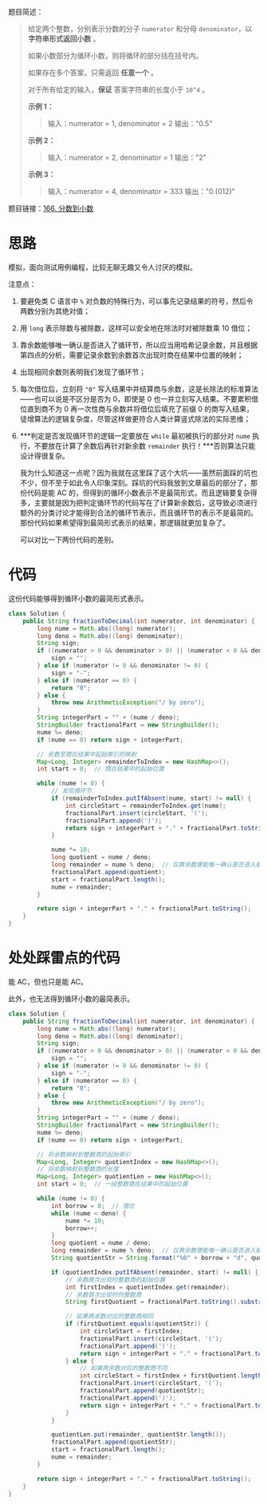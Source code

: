 题目简述：

> 给定两个整数，分别表示分数的分子 `numerator` 和分母 `denominator`，以 **字符串形式返回小数** 。
>
> 如果小数部分为循环小数，则将循环的部分括在括号内。
>
> 如果存在多个答案，只需返回 **任意一个** 。
>
> 对于所有给定的输入，**保证** 答案字符串的长度小于 `10^4` 。
>
> **示例 1：**
>
> > 输入：numerator = 1, denominator = 2
> > 输出："0.5"
>
> **示例 2：**
>
> > 输入：numerator = 2, denominator = 1
> > 输出："2"
>
> **示例 3：**
>
> > 输入：numerator = 4, denominator = 333
> > 输出："0.(012)"

题目链接：[166. 分数到小数](https://leetcode.cn/problems/fraction-to-recurring-decimal/)

# 思路

模拟，面向测试用例编程，比较无聊无趣又令人讨厌的模拟。

注意点：

1. 要避免类 C 语言中 `%` 对负数的特殊行为，可以事先记录结果的符号，然后令两数分别为其绝对值；

2. 用 `long` 表示除数与被除数，这样可以安全地在除法时对被除数乘 10 借位；

3. 靠余数能够唯一确认是否进入了循环节，所以应当用哈希记录余数，并且根据第四点的分析，需要记录余数到余数首次出现时商在结果中位置的映射；

4. 出现相同余数则表明我们发现了循环节；

5. 每次借位后，立刻将 `"0"` 写入结果中并结算商与余数，这是长除法的标准算法——也可以说是不区分是否为 0，即使是 0 也一并立刻写入结果。不要累积借位直到商不为 0 再一次性商与余数并将借位后填充了前缀 0 的商写入结果，徒增算法的逻辑复杂度，尽管这样做更符合人类计算竖式除法的实际思维；

6. ***判定是否发现循环节的逻辑一定要放在 `while` 最初被执行的部分对 `nume` 执行，不要放在计算了余数后再针对新余数 `remainder` 执行！***否则算法只能设计得很复杂。

   我为什么知道这一点呢？因为我就在这里踩了这个大坑——虽然前面踩的坑也不少，但不至于如此令人印象深刻。踩坑的代码我放到文章最后的部分了，那份代码是能 AC 的，但得到的循环小数表示不是最简形式，而且逻辑要复杂得多，主要就是因为把判定循环节的代码写在了计算新余数后，这导致必须进行额外的分类讨论才能得到合法的循环节表示，而且循环节的表示不是最简的。那份代码如果希望得到最简形式表示的结果，那逻辑就更加复杂了。

   可以对比一下两份代码的差别。

# 代码

这份代码能够得到循环小数的最简形式表示。

```java
class Solution {
    public String fractionToDecimal(int numerator, int denominator) {
        long nume = Math.abs((long) numerator);
        long deno = Math.abs((long) denominator);
        String sign;
        if ((numerator > 0 && denominator > 0) || (numerator < 0 && denominator < 0)) {
            sign = "";
        } else if (numerator != 0 && denominator != 0) {
            sign = "-";
        } else if (numerator == 0) {
            return "0";
        } else {
            throw new ArithmeticException("/ by zero");
        }
        String integerPart = "" + (nume / deno);
        StringBuilder fractionalPart = new StringBuilder();
        nume %= deno;
        if (nume == 0) return sign + integerPart;

        // 余数至商在结果中起始索引的映射
        Map<Long, Integer> remainderToIndex = new HashMap<>();
        int start = 0;  // 商在结果中的起始位置

        while (nume != 0) {
            // 发现循环节
            if (remainderToIndex.putIfAbsent(nume, start) != null) {
                int circleStart = remainderToIndex.get(nume);
                fractionalPart.insert(circleStart, '(');
                fractionalPart.append(')');
                return sign + integerPart + "." + fractionalPart.toString();
            }

            nume *= 10;
            long quotient = nume / deno;
            long remainder = nume % deno;  // 仅靠余数便能唯一确认是否进入循环节
            fractionalPart.append(quotient);
            start = fractionalPart.length();
            nume = remainder;
        }

        return sign + integerPart + "." + fractionalPart.toString();
    }
}
```

# 处处踩雷点的代码

能 AC，但也只是能 AC。

此外，也无法得到循环小数的最简表示。

```java
class Solution {
    public String fractionToDecimal(int numerator, int denominator) {
        long nume = Math.abs((long) numerator);
        long deno = Math.abs((long) denominator);
        String sign;
        if ((numerator > 0 && denominator > 0) || (numerator < 0 && denominator < 0)) {
            sign = "";
        } else if (numerator != 0 && denominator != 0) {
            sign = "-";
        } else if (numerator == 0) {
            return "0";
        } else {
            throw new ArithmeticException("/ by zero");
        }
        String integerPart = "" + (nume / deno);
        StringBuilder fractionalPart = new StringBuilder();
        nume %= deno;
        if (nume == 0) return sign + integerPart;

        // 将余数映射到整数商的起始索引
        Map<Long, Integer> quotientIndex = new HashMap<>();
        // 将余数映射到整数商的长度
        Map<Long, Integer> quotientLen = new HashMap<>();
        int start = 0;  // 一段整数商在结果中的起始位置

        while (nume != 0) {
            int borrow = 0;  // 借位
            while (nume < deno) {
                nume *= 10;
                borrow++;
            }
            long quotient = nume / deno;
            long remainder = nume % deno;  // 仅靠余数便能唯一确认是否进入循环节
            String quotientStr = String.format("%0" + borrow + "d", quotient);

            if (quotientIndex.putIfAbsent(remainder, start) != null) {
                // 余数首次出现时整数商的起始位置
                int firstIndex = quotientIndex.get(remainder);
                // 余数首次出现时的整数商
                String firstQuotient = fractionalPart.toString().substring(firstIndex, firstIndex + quotientLen.get(remainder));

                // 如果两余数对应的整数商相同
                if (firstQuotient.equals(quotientStr)) {
                    int circleStart = firstIndex;
                    fractionalPart.insert(circleStart, '(');
                    fractionalPart.append(')');
                    return sign + integerPart + "." + fractionalPart.toString();
                } else {
                    // 如果两余数对应的整数商不同
                    int circleStart = firstIndex + firstQuotient.length();
                    fractionalPart.insert(circleStart, '(');
                    fractionalPart.append(quotientStr);
                    fractionalPart.append(')');
                    return sign + integerPart + "." + fractionalPart.toString();
                }
            }

            quotientLen.put(remainder, quotientStr.length());
            fractionalPart.append(quotientStr);
            start = fractionalPart.length();
            nume = remainder;
        }

        return sign + integerPart + "." + fractionalPart.toString();
    }
}
```
